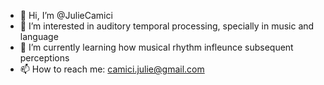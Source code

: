 - 👋 Hi, I’m @JulieCamici
- 👀 I’m interested in auditory temporal processing, specially in music and language
- 🌱 I’m currently learning how musical rhythm infleunce subsequent perceptions
- 📫 How to reach me: camici.julie@gmail.com

<!---
JulieCamici/JulieCamici is a ✨ special ✨ repository because its `README.md` (this file) appears on your GitHub profile.
You can click the Preview link to take a look at your changes.
--->
